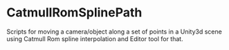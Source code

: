# CatmullRomSplinePath
Scripts for moving a camera/object along a set of points in a Unity3d scene using Catmull Rom spline interpolation and Editor tool for that.
